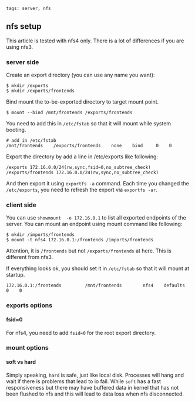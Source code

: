 ```metadata
tags: server, nfs
```
## nfs setup

This article is tested with nfs4 only. There is a lot of differences if you are using
 nfs3.

### server side
Create an export directory (you can use any name you want):

    $ mkdir /exports
    $ mkdir /exports/frontends

Bind mount the to-be-exported directory to target mount point.

    $ mount --bind /mnt/frontends /exports/frontends

You need to add this in `/etc/fstab` so that it will mount while system booting.

```text
# add in /etc/fstab
/mnt/frontends    /exports/frontends    none    bind     0    0
```

Export the directory by add a line in /etc/exports like following:

```text
/exports 172.16.0.0/24(rw,sync,fsid=0,no_subtree_check)
/exports/frontends 172.16.0.0/24(rw,sync,no_subtree_check)
```

And then export it using `exportfs -a` command. Each time you changed the `/etc/exports`,
 you need to refresh the export via `exportfs -ar`.

### client side
You can use `showmount  -e 172.16.0.1` to list all exported endpoints of the server.
You can mount an endpoint using mount command like following:

    $ mkdir /imports/frontends
    $ mount -t nfs4 172.16.0.1:/frontends /imports/frontends

Attention, it is `/frontends` but not `/exports/frontends` at here. This is different
 from nfs3.

If everything looks ok, you should set it in `/etc/fstab` so that it will mount at
 startup.

```text
172.16.0.1:/frontends         /mnt/frontends        nfs4    defaults    0    0
```

### exports options
#### fsid=0
For nfs4, you need to add `fsid=0` for the root export directory.


### mount options
#### soft vs hard
Simply speaking, `hard` is safe, just like local disk. Processes will hang and wait if
 there is problems that lead to io fail. While `soft` has a fast responsiveness but there
 may have buffered data in kernel that has not been flushed to nfs and this will lead to
 data loss when nfs disconnected.
